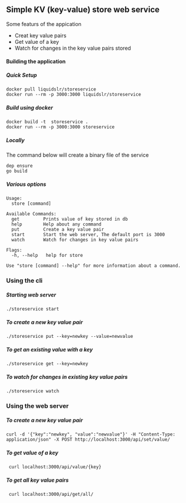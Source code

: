 ## Simple KV (key-value) store web service

Some featurs of the appication

- Creat key value pairs
- Get value of a key
- Watch for changes in the key value pairs stored

#### Building the application

##### Quick Setup

```
docker pull liquidslr/storeservice
docker run --rm -p 3000:3000 liquidslr/storeservice
```

##### Build using docker

```
docker build -t  storeservice .
docker run --rm -p 3000:3000 storeservice
```

##### Locally

The command below will create a binary file of the service

```
dep ensure
go build
```

##### Various options

```
Usage:
  store [command]

Available Commands:
  get         Prints value of key stored in db
  help        Help about any command
  put         Create a key value pair
  start       Start the web server, The default port is 3000
  watch       Watch for changes in key value pairs

Flags:
  -h, --help   help for store

Use "store [command] --help" for more information about a command.
```

### Using the cli

##### Starting web server

```
./storeservice start
```

##### To create a new key value pair

```
./storeservice put --key=newkey --value=newvalue
```

##### To get an existing value with a key

```
./storeservice get --key=newkey
```

##### To watch for changes in existing key value pairs

```
./storeservice watch
```

### Using the web server

##### To create a new key value pair

```
curl -d '{"key":"newkey", "value":"newvalue"}' -H "Content-Type: application/json" -X POST http://localhost:3000/api/set/value/
```

##### To get value of a key

```
 curl localhost:3000/api/value/{key}
```

##### To get all key value pairs

```
 curl localhost:3000/api/get/all/
```
